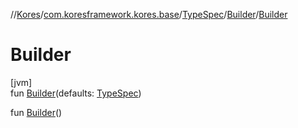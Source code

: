 //[Kores](../../../../index.md)/[com.koresframework.kores.base](../../index.md)/[TypeSpec](../index.md)/[Builder](index.md)/[Builder](-builder.md)

# Builder

[jvm]\
fun [Builder](-builder.md)(defaults: [TypeSpec](../index.md))

fun [Builder](-builder.md)()
